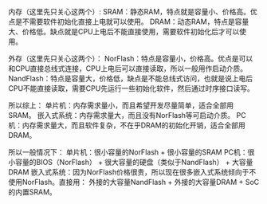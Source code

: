 内存（这里先只关心这两个）:
SRAM：静态RAM，特点就是容量小、价格高。优点是不需要软件初始化直接上电就可以使用。
DRAM：动态RAM，特点是容量大、价格低。缺点就是CPU上电后不能直接使用，需要软件初始化后才可以使用。

外存（这里先只关心这两个）：
NorFlash：特点是容量小，价格高。优点是可以和CPU直接总线式连接，CPU上电后可以直接读取，所以一般用作启动介质。
NandFlash：特点是容量大，价格低，缺点是不能总线式访问，也就是说上电后CPU不能直接读取，需要CPU先运行一些初始化软件，然后通过时序接口读写。

所以综上：
单片机：内存需求量小，而且希望开发尽量简单，适合全部用SRAM。
嵌入式系统：内存需求量大，而且没有NorFlash等可启动介质。
PC机：内存需求量大，而且软件复杂，不在乎DRAM的初始化开销，适合全部用DRAM。

所以一般情况下：
单片机：很小容量的NorFlash + 很小容量的SRAM
PC机：很小容量的BIOS（NorFlash） + 很大容量的硬盘（类似于NandFlash） + 大容量DRAM
嵌入式系统：因为NorFlash价格很贵，所以现在很多嵌入式系统倾向于不使用NorFlash。直接用：
外接的大容量NandFlash + 外接的大容量DRAM + SoC的内置SRAM。

